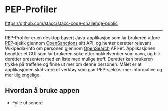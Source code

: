 # PEP-Profiler
https://github.com/stacc/stacc-code-challenge-public
- - -
PEP-Profiler er en desktop basert Java-applikasjon som lar brukeren utføre [PEP](https://en.wikipedia.org/wiki/Politically_exposed_person)-sjekk gjennom [OpenSanctions](https://www.opensanctions.org/docs/api/) 
sitt API, og henter deretter relevant Wikipedia-info om personen gjennom [OpenSearch](https://www.mediawiki.org/wiki/API:Opensearch)
API-et. Applikasjonen benytter et GUI som lar brukeren søke etter nøkkelverdier som navn, og blir deretter presentert med en liste med
 mulige treff. Deretter kan brukeren trykke på treffene og finne ut mer om denne personen. Målet er at applikasjonen skal 
være et verktøy som gjør PEP-sjekker mer informative og mer tilgjengelige.

## Hvordan å bruke appen
- Fylle ut senere